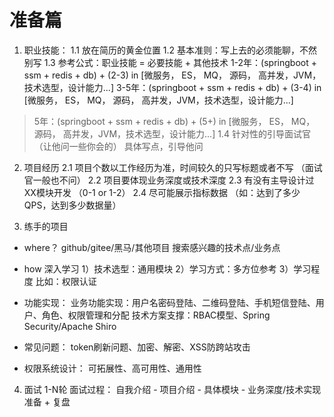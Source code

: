 # 准备篇
1. 职业技能：
1.1 放在简历的黄金位置
1.2 基本准则：写上去的必须能聊，不然别写
1.3 参考公式：职业技能 = 必要技能 + 其他技术
1-2年：(springboot + ssm + redis + db) + (2-3) in [微服务， ES， MQ， 源码， 高并发，JVM，技术选型，设计能力...]
3-5年：(springboot + ssm + redis + db) + (3-4) in [微服务， ES， MQ， 源码， 高并发，JVM，技术选型，设计能力...]
>5年：(springboot + ssm + redis + db) + (5+) in [微服务， ES， MQ， 源码， 高并发，JVM，技术选型，设计能力...]
1.4 针对性的引导面试官 （让他问一些你会的）
具体写点，引导他问

2. 项目经历
2.1 项目个数以工作经历为准，时间较久的只写标题或者不写 （面试官一般也不问）
2.2 项目要体现业务深度或技术深度
2.3 有没有主导设计过XX模块开发 （0-1 or 1-2）
2.4 尽可能展示指标数据 （如：达到了多少QPS，达到多少数据量）

3. 练手的项目
- where？
github/gitee/黑马/其他项目
搜索感兴趣的技术点/业务点

- how 深入学习
1）技术选型：通用模块
2）学习方式：多方位参考
3）学习程度
比如：权限认证
- 功能实现：
业务功能实现：用户名密码登陆、二维码登陆、手机短信登陆、用户、角色、权限管理和分配
技术方案支撑：RBAC模型、Spring Security/Apache Shiro
- 常见问题：
token刷新问题、加密、解密、XSS防跨站攻击
- 权限系统设计：
可拓展性、高可用性、通用性

4. 面试
1-N轮
面试过程：
自我介绍 - 项目介绍 - 具体模块 - 业务深度/技术实现
准备 + 复盘

